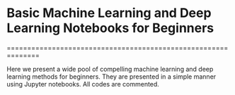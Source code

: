 # Basic Machine Learning and Deep Learning Notebooks for Beginners
==============================================================

Here we present a wide pool of compelling machine learning and deep learning methods for beginners. They are presented in a simple manner using Jupyter notebooks. All codes are commented.
